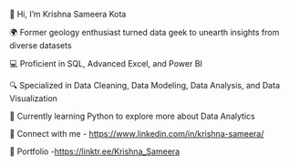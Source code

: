 👋 Hi, I’m Krishna Sameera Kota 

🌍 Former geology enthusiast turned data geek to unearth insights from diverse datasets

💻 Proficient in SQL, Advanced Excel, and Power BI

🔍 Specialized in Data Cleaning, Data Modeling, Data Analysis, and Data Visualization

📓 Currently learning Python to explore more about Data Analytics

🔗 Connect with me - https://www.linkedin.com/in/krishna-sameera/

📁 Portfolio -https://linktr.ee/Krishna_Sameera




<!---
SameeraKota/SameeraKota is a ✨ special ✨ repository because its `README.md` (this file) appears on your GitHub profile.
You can click the Preview link to take a look at your changes.
--->
